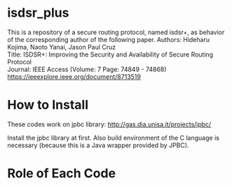 # isdsr_plus
This is a repository of a secure routing protocol, named isdsr+, as behavior of the corresponding author of the following paper.
Authors: Hideharu Kojima, Naoto Yanai, Jason Paul Cruz  
Title: ISDSR+: Improving the Security and Availability of Secure Routing Protocol  
Journal: IEEE Access (Volume: 7 Page: 74849 - 74868)  
https://ieeexplore.ieee.org/document/8713519

# How to Install
These codes work on jpbc library: http://gas.dia.unisa.it/projects/jpbc/

Install the jpbc library at first. Also build environment of the C language is necessary (because this is a Java wrapper provided by JPBC). 

# Role of Each Code
